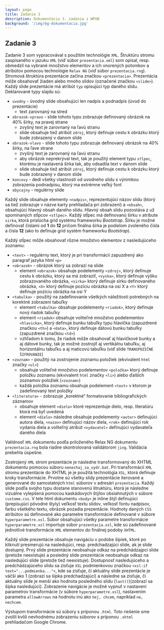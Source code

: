 ```yaml
---
layout: page
title: Zadanie 3
description: Dokumentácia 3. zadania z WPUB
background: '/img/bg-dokumentacia.jpg'
---
```

## Zadanie 3

Zadanie 3 som vypracovával s použitím technológie `XML`. Štruktúru stromu zaspísaného v jazuku `XML` (viď súbor `prezentacia.xml`) som opísal, resp. obmedzil na vybrané množstvo elementov a ich vnorených potomkov a atribútov pomocou technológie `Relax NG` (viď súbor `prezentacia.rng`). Stromová štruktúra prezentácie začína značkou `<prezentacia>`. Prezentácia môže obsahovať žiaden alebo mnoho slidov (označené značkou `<slide>`). Každý slide prezentácie má atribút `typ` opisujúci typ daného slidu. Deklarované typy slajdu sú:

- `uvodny` - úvodný slide obsahujúci len nadpis a podnadpis (úvod do prezentácie)
	- text zarovnaný na stred
- `obrazok-vpravo` - slide tohoto typu zobrazuje definovaný obrázok na 40% šírky, na pravej strane
	- zvyšný text je zarovnaný na ľavú stranu
	- slide obsahuje tiež atribút `zdroj`, ktorý definuje cestu k obrázku ktorý bude zobrazený v danom slide
- `obrazok-vlavo` - slide tohoto typu zobrazuje definovaný obrázok na 40% šírky, na ľave strane
	- zvyšný text je zarovnaný na ľavú stranu
	- aby obrázok neprekrýval text, tak je použitý element typu `stlpec`, ktorému je nastavená šírka tak, aby odsadila text v danom slide
	- slide obsahuje tiež atribút `zdroj`, ktorý definuje cestu k obrázku ktorý bude zobrazený v danom slide
- `koncovy` - dedí všetky vlastnosti od uvodneho slidu s výnimkou zobrazenia podnadpisu, ktorý ma extrémne veľký font
- `obycajny` - regulérny slide

Každý slide obsahuje elementy `<nadpis>`, reprezentujúci názov slidu (ktorý sa tiež zobrazuje v názve karty prehliadača pri zobrazení) a `<obsah>`, obsahujúci hlavný obsah daného slidu. Hlavný obsah slidu pozostáva z už spomínaných stĺpcov `<stlpec>`. Každý stĺpec má definovanú šírku v atribute `sirka`, ktorá prislúcha grid systému frameworku *Bootstrap*. Šírku je možné definovať číslami od **1** do **12** pričom finálna šírka je podielom zvoleného čísla a čísla **12** (ako to definuje grid systém frameworku *Bootstrap*).

Každý stĺpec môže obsahovať rôzne množstvo elementov z nasledujúceho zoznamu:
- `<text>` - regulérny text, ktorý je pri transformácii zapuzdrený ako paragraf jazyka html `<p>`
- `<obrazok>` - obrázok ktorý sa zobrazí na slide
	- element `<obrazok>` obsahuje podelementy `<zdroj>`, ktorý definuje cestu k obrázku, ktorý sa má zobraziť, `<vyska>`, ktorý definuje výšku zobrazovaného obrázka, `<sirka>` ktorý definuje sirku definovaného obrázka, `<X>` ktorý definuje  pozíciu obrázka na osi X a `<Y>` ktorý definuje pozíciu obrázka na osi Y
- `<tabulka>` - použitý na zadefinovanie všetkých náležitosti potrebných na korektné zobrazeni tabuľky
	- element `<tabulka>` obsahuje podelementy `<riadok>`, ktorý definuje nový riadok tabuľky
	- element `<riadok>` obsahuje voliteľné množstvo podelementov `<hlavicka>`, ktorý definuje bunku tabuľky typu hlavička (zapuzdrené značkou `<th>`) a `<data>`, ktorý definuje dátovú bunku tabuľky (zapuzdrené značkou `<td>`)
	- vzhľadom k tomu, že riadok môže obsahovať aj hlavičkové bunky a aj dátové bunky, tak je možné zostrojiť aj vertikálnu tabuľku, aj horizontálnu tabuľku a aj maticovú tabuľku (viď slide `TRANSPOZIČNÉ ŠIFROVANIE`)
- `<zoznam>` - použitý na zostrojenie zoznamu položiek (ekvivalent `html` značky `<ul>`)
	- obsahuje voliteľné množstvo podelementov `<položka>` ktorý definuje položku zoznamu (ekvivalent `html` značky `<li>`) alebo ďalších zoznamov položiek (`<zoznam>`)
	- každá položka zoznamu obsahuje podelement `<text>` v ktorom je zadefinovaný text položky
- `<literatura>` - zobrazuje „korektné“ formatovanie bibliografických záznamov
	- obsahuje element `<dielo>` ktoré reprezentuje dielo, resp. literatúru ktorá má byť uvedená
	- element `<dielo>` následne obsahuje podelementy `<autor>` definujúci autora diela, `<nazov>` definujúci názov diela, `<rok>` definujúci rok vydania diela a voliteľný atribút `<vydavatel>` definujúci vydavateľa daného diela

Valídnosť `XML` dokumentu podľa priloženého Relax NG dokumentu `prezentacia.rng` bola riadne skontrolovaná validátorom `jing`. Validácia prebehla úspešne.

Zostrojený `XML` strom prezentácie je následne transformovaný do XHTML dokumentu pomocou súboru `nenechaj_sa_vydr.bat`. Pri transformácii `XML` stromu prezentácie do XHTML je je použitá technológia `XSL`, ktorá definuje kroky transformácie. Prvotne sú všetky slidy prezentácie iterované a generované do samostatných `html` súborov v adresári `prezentacia`. Každý slide podľa svojho typu dostane stanovenú štruktúru, ktorá je následne vizuálne vylepšená pomocou kaskádových štýlov obsiahnutých v súbore `custome.css`. V tele html dokumentu `<body>` je inline štýl definujúci (prepisujúci pôvodné štyly) veľkosť textu slidov, veľkosť fontu nadpisov, farbu všetkého textu, obrázok pozadia prezentácie. Hodnoty daných `CSS` atribútov sú definované ako parametre transformácie definované v súbore `hyperparametre.xsl`. Súbor obsahujúci všetky parametre transformácie `hyperparametre.xsl` importuje súbor `prezentacia.xsl`, kde sú zadefinované jednotlivé transformácie `XML` elementov do finálnej podoby `XHTML`. 

Každý slide prezentácie obsahuje navigáciu v podobe šípiek, ktoré po kliknutí presmerujú na nasledujúci, resp. predchadzajúci slide, ak je slide dostupný. Prvý slide prezentácie neobsahuje odkaz na predchádzajpci slide (pretože neexistuje) a posledný slide prezentácie neobsahuje odkaz na nasledujúci slide (pretože tiež neexistuje). Dostupnosť nasledujúceho a predchádzajúceho slidu sa zisťuje `XSL` podmienkovou značkou `<xsl:if text="...podmienka...">`, kde sa zisťuje, či aktuálny slide prezentácie je väčší ako 1 (zobrazí sa šípka predchadzajúci) a následne sa zisťuje, či aktuálny slide je menší ako hodnota posledného slidu (`last()`)(zobrazí sa šípka nasledujúci). Zobrazenie navigácie je možné vypnuť v nastavení parametrov transformácie (v súbore `hyperparametre.xsl`), nastavením parametra `allowArrows` na hodnotu inú ako `hej, chcem`, napríklad `ne, nechcem`.

Výstupom transformácie sú súbory s príponou `.html`. Toto riešenie sme zvolili kvôli nevhodnému zobrazeniu súborov s príponou `.xhtml` prehliadačom Google Chrome.
